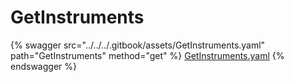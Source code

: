 # GetInstruments

{% swagger src="../../../.gitbook/assets/GetInstruments.yaml" path="GetInstruments" method="get" %}
[GetInstruments.yaml](../../../.gitbook/assets/GetInstruments.yaml)
{% endswagger %}
